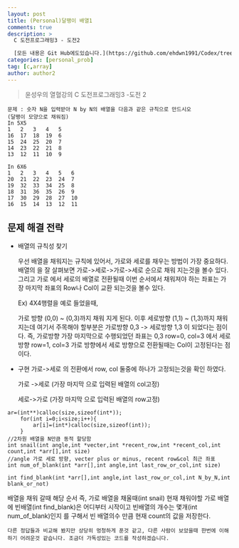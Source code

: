 ```yaml
---
layout: post
title: (Personal)달팽이 배열1
comments: true
description: >
  C 도전프로그래밍3 - 도전2

  [모든 내용은 Git Hub에도있습니다.](https://github.com/ehdwn1991/Codex/tree/master/Anything/snail)
categories: [personal_prob]
tag: [c,array]
author: author2
---
```



> 윤성우의 열혈강의 C 도전프로그래밍3 -도전 2
```
문제 : 숫자 N을 입력받아 N by N의 배열을 다음과 같은 규칙으로 만드시오
(달팽이 모양으로 채워짐)
In 5X5
1	2	3	4	5	
16	17	18	19	6	
15	24	25	20	7	
14	23	22	21	8	
13	12	11	10	9	

In 6X6
1	2	3	4	5	6	
20	21	22	23	24	7	
19	32	33	34	25	8	
18	31	36	35	26	9	
17	30	29	28	27	10	
16	15	14	13	12	11	
```

문제 해결 전략
---
- 배열의 규칙성 찾기

  우선 배열을 채워지는 규칙에 있어서, 가로와 세로를 채우는 방법이 가장 중요하다.
  배열의 을 잘 살펴보면 가로->세로->가로->세로 순으로 채워 지는것을 볼수 있다.  그리고 가로 에서 세로의 배열로 전환될때 이번 순서에서 채워져야 하는 좌표는 가장 마지막 좌표의 Row나 Col이 교환 되는것을 볼수 있다.

  Ex) 4X4행렬을 예로 들었을때,

  가로 방향 (0,0) ~ (0,3)까지 채워 지게 된다. 이후 세로방향 (1,1) ~ (1,3)까지 채워 지는데 여기서 주목해야 할부분은 가로방향 0,3 -> 세로방향 1,3 이 되었다는 점이다. 즉, 가로방향 가장 마지막으로 수행되었던 좌표는 0,3 row=0, col=3 에서 세로 방향 row=1, col=3 가로 방향에서 세로 방향으로 전환될때는 Col이 고정된다는 점이다.



- 구현
	가로->세로 의 전환에서 row, col 둘중에 하나가 고정되는것을 확인 하였다. 

    가로 ->세로 (가장 마지막 으로 입력된 배열의 col고정)

    세로->가로 (가장 마지막 으로 입력된 배열의 row고정)

```
ar=(int**)calloc(size,sizeof(int*));
	for(int i=0;i<size;i++){
		ar[i]=(int*)calloc(size,sizeof(int));
	}
//2차원 배열을 N만큼 동적 할당함
int snail(int angle,int *vecter,int *recent_row,int *recent_col,int count,int *arr[],int size)
//angle 가로 세로 방향, vecter plus or minus, recent row&col 최근 좌표
int num_of_blank(int *arr[],int angle,int last_row_or_col,int size)

int find_blank(int *arr[],int angle,int last_row_or_col,int N_by_N,int blank_or_not)

```
배열을 채워 갈때 해당 순서 즉, 가로 배열을 채울때(int snail) 현재 채워야할 가로 배열에 빈배열(int find_blank)은 어디부터 시작이고 빈배열의 개수는 몇개(int num_of_blank)인지 를 구해서 빈 배열의수 만큼 현재 count의 값을 저장한다.



```
다른 정답들과 비교해 봤지만 상당히 멍청하게 푼것 같고, 다른 사람이 보았을때 한번에 이해하기 어려운것 같습니다. 조금더 가독성있는 코드를 작성하겠습니다.
```